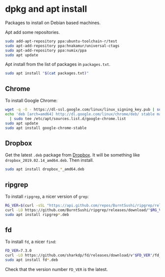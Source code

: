 dpkg and apt install
====================

Packages to install on Debian based machines.

Apt add some repositories.

```bash
sudo add-apt-repository ppa:ubuntu-toolchain-r/test
sudo apt-add-repository ppa:hnakamur/universal-ctags
sudo apt-add-repository ppa:numix/ppa
sudo apt update
```

Apt install from the list of packages in `packages.txt`.

```bash
sudo apt install "$(cat packages.txt)"
```

Chrome
------

To install Google Chrome:

```bash
wget -q -O - https://dl-ssl.google.com/linux/linux_signing_key.pub | sudo apt-key add -
echo 'deb [arch=amd64] http://dl.google.com/linux/chrome/deb/ stable main' \
  | sudo tee /etc/apt/sources.list.d/google-chrome.list
sudo apt update
sudo apt install google-chrome-stable
```

Dropbox
-------

Get the latest `.deb` package from [Dropbox](https://linux.dropboxstatic.com/packages/ubuntu/). It will be something like `dropbox_2019.02.14_amd64.deb`. Then install.

```bash
sudo apt install dropbox_*_amd64.deb
```

ripgrep
-------

To install `ripgrep`, a nicer version of `grep`:

```bash
RG_VER=$(curl -sSL "https://api.github.com/repos/BurntSushi/ripgrep/releases/latest" | jq --raw-output .tag_name)
curl -LO https://github.com/BurntSushi/ripgrep/releases/download/"$RG_VER"/ripgrep_"$RG_VER"_amd64.deb
sudo apt install ripgrep*.deb
```

fd
--

To install `fd`, a nicer `find`:

```bash
FD_VER=7.3.0
curl -LO https://github.com/sharkdp/fd/releases/download/v"$FD_VER"/fd_"$FD_VER"_amd64.deb
sudo apt install fd*.deb
```

Check that the version number `FD_VER` is the latest.

